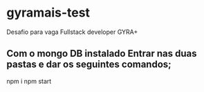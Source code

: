 # gyramais-test
Desafio para vaga Fullstack developer GYRA+

## Com o mongo DB instalado Entrar nas duas pastas e dar os seguintes comandos;
 npm i
 npm start
